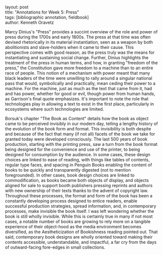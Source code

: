layout: post  
title: "Annotations for Week 5: Press"  
tags: [bibliographic annotation, fieldbook]  
author: Kenneth Oravetz

Marcy Dinius's "Press" provides a succint overview of the role and power of press during the 1700s and early 1800s. The press at that time was often devised rhetorically in its material instantiation, seen as a weapon by both abolitionists and slave-holders when it came to their cause. This perspective comes with good reason, as the press truly was the means for instantiating and sustaining social change. Further, Dinius highlights the treatment of the press in human terms, and how, in granting "freedom of the press," the Constitution gave more freedom to a machine than to an entire race of people. This notion of a mechanism with power meant that many black leaders of the time were unwilling to rally around a singular national pass that would, symbolically and practically, mean ceding their power to a machine. For the machine, just as much as the text that came from it, had and has power, whether for good or evil, though power from human hands, as Garrison's final quote emphasizes. It's important to note the role that technologies play in allowing a text to exist in the first place, particularly in ecosystems where such technologies are limited. 

Borsuk's chapter "The Book as Content" details how the book as object came to be perceived invisibly in our modern day, telling a lengthy history of the evolution of the book form and format. This invisibility is both despite and because of the fact that many (if not all) facets of the book we take for granted today were developed consciously. The last 500 years of book production, starting with the printing press, saw a turn from the book format being designed for the convenience and use of the printer, to being designed for consumption by the audience. In some cases, these design choices are linked to ease of reading, with things like tables of contents, regular type faces, and spacing in Penguin Books enabling the content of books to be quickly and transparently digested (not to mention foregrounded). In other cases, book design choices are linked to commodification, as books became both objects of display, and objects aligned for sale to support booth publishers pressing reprints and authors with new ownership of their texts thanks to the advent of copyright law. Throughout these processes, the format and form of the book has been a constantly developing process designed to entice readers, enable successful production strategies, spread information, and, in contemporary processes, make invisible the book itself. I was left wondering whether the book is still wholly invisible. While this is certainly true in many if not most cases, a notable number of books are growing to rely more on a tangible experience of their object-hood as the media environment becomes diversified, as the Aestheticization of Bookishness reading pointed out. That said, contemporary book designs are wholly oriented toward making  their contents accessible, understandable, and impactful, a far cry from the days of outward-facing fore-edges in small collections.